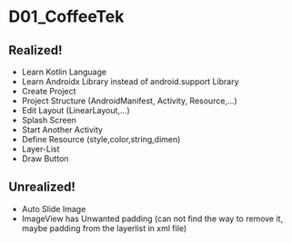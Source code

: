 # D01_CoffeeTek

## Realized!
  - Learn Kotlin Language
  - Learn Androidx Library instead of android.support Library
  - Create Project
  - Project Structure (AndroidManifest, Activity, Resource,...)
  - Edit Layout (LinearLayout,...)
  - Splash Screen
  - Start Another Activity
  - Define Resource (style,color,string,dimen)
  - Layer-List
  - Draw Button

## Unrealized!
  - Auto Slide Image
  - ImageView has Unwanted padding (can not find the way to remove it, maybe padding from the layerlist in xml file)
